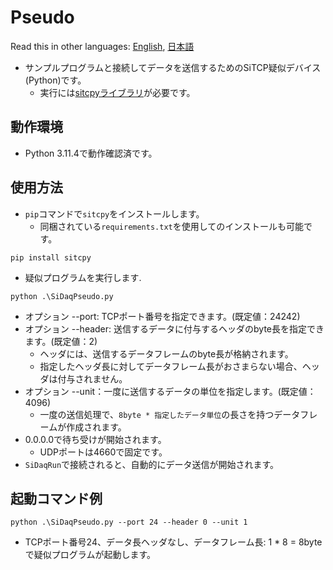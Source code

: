 # Pseudo

Read this in other languages: [English](README.md), [日本語](README.ja.md)

* サンプルプログラムと接続してデータを送信するためのSiTCP疑似デバイス(Python)です。
	* 実行には[sitcpyライブラリ](https://github.com/BeeBeansTechnologies/sitcpy)が必要です。

## 動作環境
* Python 3.11.4で動作確認済です。

## 使用方法
* `pip`コマンドで`sitcpy`をインストールします。
	* 同梱されている`requirements.txt`を使用してのインストールも可能です。

```
pip install sitcpy
```


* 疑似プログラムを実行します.
```
python .\SiDaqPseudo.py
```

* オプション --port: TCPポート番号を指定できます。(既定値：24242)
* オプション --header: 送信するデータに付与するヘッダのbyte長を指定できます。(既定値：2)
	* ヘッダには、送信するデータフレームのbyte長が格納されます。
	* 指定したヘッダ長に対してデータフレーム長がおさまらない場合、ヘッダは付与されません。
* オプション --unit：一度に送信するデータの単位を指定します。(既定値：4096)
	* 一度の送信処理で、`8byte * 指定したデータ単位`の長さを持つデータフレームが作成されます。　
* 0.0.0.0で待ち受けが開始されます。
	* UDPポートは4660で固定です。　
* `SiDaqRun`で接続されると、自動的にデータ送信が開始されます。

## 起動コマンド例

```
python .\SiDaqPseudo.py --port 24 --header 0 --unit 1
```

* TCPポート番号24、データ長ヘッダなし、データフレーム長: 1 * 8 = 8byteで疑似プログラムが起動します。